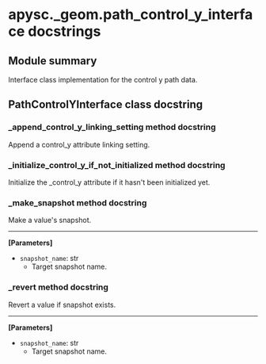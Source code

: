 # apysc._geom.path_control_y_interface docstrings

## Module summary

Interface class implementation for the control y path data.

## PathControlYInterface class docstring



### _append_control_y_linking_setting method docstring

Append a control_y attribute linking setting.

### _initialize_control_y_if_not_initialized method docstring

Initialize the _control_y attribute if it hasn't been initialized yet.

### _make_snapshot method docstring

Make a value's snapshot.<hr>

**[Parameters]**

- `snapshot_name`: str
  - Target snapshot name.

### _revert method docstring

Revert a value if snapshot exists.<hr>

**[Parameters]**

- `snapshot_name`: str
  - Target snapshot name.